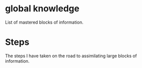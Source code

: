 # global knowledge
List of mastered blocks of information.
# Steps
The steps I have taken on the road to assimilating large blocks of information.
